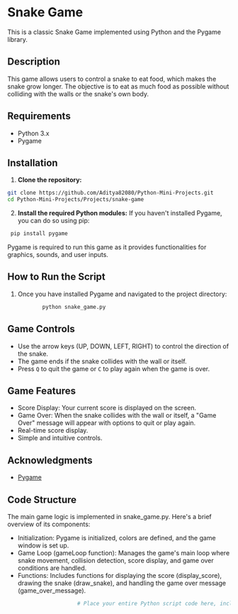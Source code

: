 # Snake Game

This is a classic Snake Game implemented using Python and the Pygame library.

## Description

This game allows users to control a snake to eat food, which makes the snake grow longer. The objective is to eat as much food as possible without colliding with the walls or the snake's own body.

## Requirements

- Python 3.x
- Pygame

## Installation

1. **Clone the repository:**
```bash
git clone https://github.com/Aditya82080/Python-Mini-Projects.git
cd Python-Mini-Projects/Projects/snake-game
```   

2. **Install the required Python modules:**
If you haven't installed Pygame, you can do so using pip:
```bash
 pip install pygame 
```
Pygame is required to run this game as it provides functionalities for graphics, sounds, and user inputs.
    

## How to Run the Script

1. Once you have installed Pygame and navigated to the project directory:
```bash
           python snake_game.py
```          

## Game Controls

- Use the arrow keys (UP, DOWN, LEFT, RIGHT) to control the direction of the snake.
- The game ends if the snake collides with the wall or itself.
- Press `Q` to quit the game or `C` to play again when the game is over.

## Game Features

- Score Display: Your current score is displayed on the screen.
- Game Over: When the snake collides with the wall or itself, a "Game Over" message will appear with options to quit or play again.
- Real-time score display.
- Simple and intuitive controls.

## Acknowledgments

- [Pygame](https://www.pygame.org/news)

## Code Structure
The main game logic is implemented in snake_game.py. Here's a brief overview of its components:

- Initialization: Pygame is initialized, colors are defined, and the game window is set up.
- Game Loop (gameLoop function): Manages the game's main loop where snake movement, collision detection, score display, and game over conditions are handled.
- Functions: Includes functions for displaying the score (display_score), drawing the snake (draw_snake), and handling the game over message (game_over_message).
```bash
                      # Place your entire Python script code here, including imports and functions.
```
